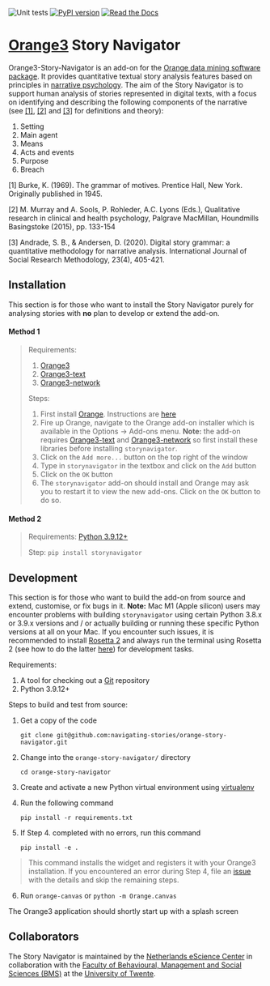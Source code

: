 ![Unit tests](https://github.com/github/docs/actions/workflows/test.yml/badge.svg)
[![PyPI version](https://badge.fury.io/py/storynavigator.svg)](https://badge.fury.io/py/storynavigator)
[![Read the Docs](https://readthedocs.org/projects/orange-story-navigator/badge/?version=latest)](https://orange-story-navigator.readthedocs.io/en/latest/)


[Orange3](https://github.com/biolab/orange3) Story Navigator
=======================

Orange3-Story-Navigator is an add-on for the [Orange data mining software package](https://orangedatamining.com/). It
provides quantitative textual story analysis features based on principles in [narrative psychology](https://web.lemoyne.edu/~hevern/narpsych/nr-basic.html). The aim of the Story Navigator is to support human analysis of stories represented in digital texts, with a focus on identifying and describing the following components of the narrative (see [[1]](http://www.communicationcache.com/uploads/1/0/8/8/10887248/kenneth_burke_-_a_grammar_of_motives_1945.pdf), [[2]](https://www.semanticscholar.org/paper/Qualitative-Research-in-Clinical-and-Health-Murray-Sools/8db3916fcd1593086f0a62d78d15eacc2d3236e6) and [[3]](https://www.tandfonline.com/doi/abs/10.1080/13645579.2020.1723205?journalCode=tsrm20) for definitions and theory):

1. Setting
2. Main agent
3. Means
4. Acts and events
5. Purpose
6. Breach

[1] Burke, K. (1969). The grammar of motives. Prentice Hall, New York. Originally published in 1945.

[2] M. Murray and A. Sools, P. Rohleder, A.C. Lyons (Eds.), Qualitative research in clinical and health psychology, Palgrave MacMillan, Houndmills Basingstoke (2015), pp. 133-154

[3] Andrade, S. B., & Andersen, D. (2020). Digital story grammar: a quantitative methodology for narrative analysis. International Journal of Social Research Methodology, 23(4), 405-421.

## Installation

This section is for those who want to install the Story Navigator purely for analysing stories with **no** plan to develop or extend the add-on.

#### Method 1

> Requirements:
>
> 1. [Orange3](https://github.com/biolab/orange3)
> 2. [Orange3-text](https://github.com/biolab/orange3-text)
> 3. [Orange3-network](https://github.com/biolab/orange3-network)
>
> Steps:
>
> 1. First install [Orange](https://orangedatamining.com/). Instructions are [here](https://orangedatamining.com/download)
> 2. Fire up Orange, navigate to the Orange add-on installer which is available in the Options -> Add-ons menu. **Note:** the add-on requires [Orange3-text](https://github.com/biolab/orange3-text) and [Orange3-network](https://github.com/biolab/orange3-network) so first install these libraries before installing ``storynavigator``.
> 3. Click on the ``Add more...`` button on the top right of the window
> 4. Type in ``storynavigator`` in the textbox and click on the ``Add`` button
> 5. Click on the ``OK`` button
> 6. The ``storynavigator`` add-on should install and Orange may ask you to restart it to view the new add-ons. Click on the ``OK`` button to do so.

#### Method 2

> Requirements: [Python 3.9.12+](https://www.python.org/downloads/)
> 
> Step: ``pip install storynavigator``

## Development

This section is for those who want to build the add-on from source and extend, customise, or fix bugs in it.
**Note:** Mac M1 (Apple silicon) users may encounter problems with building ``storynavigator`` using certain Python 3.8.x or 3.9.x versions and / or actually building or running these specific Python versions at all on your Mac. If you encounter such issues, it is recommended to install [Rosetta 2](https://osxdaily.com/2020/12/04/how-install-rosetta-2-apple-silicon-mac/) and always run the terminal using Rosetta 2 (see how to do the latter [here](https://www.courier.com/blog/tips-and-tricks-to-setup-your-apple-m1-for-development/)) for development tasks.

Requirements:

1. A tool for checking out a [Git](https://git-scm.com/) repository
2. Python 3.9.12+

Steps to build and test from source:

1. Get a copy of the code
    
    ```git clone git@github.com:navigating-stories/orange-story-navigator.git```

2. Change into the ```orange-story-navigator/``` directory
    
    ```cd orange-story-navigator```

3. Create and activate a new Python virtual environment using [virtualenv](https://packaging.python.org/en/latest/guides/installing-using-pip-and-virtual-environments/)

4. Run the following command

    ```pip install -r requirements.txt```

5. If Step 4. completed with no errors, run this command

    ```pip install -e .```

> This command installs the widget and registers it with your Orange3 installation. If you encountered an error during Step 4, file an [issue](https://github.com/navigating-stories/orange-story-navigator/issues) with the details and skip the remaining steps.

6. Run ```orange-canvas``` or ```python -m Orange.canvas```

The Orange3 application should shortly start up with a splash screen

## Collaborators
The Story Navigator is maintained by the [Netherlands eScience Center](https://www.esciencecenter.nl/) in collaboration with the [Faculty of Behavioural, Management and Social Sciences (BMS)](https://www.utwente.nl/en/bms/) at the [University of Twente](https://www.utwente.nl/en/).
